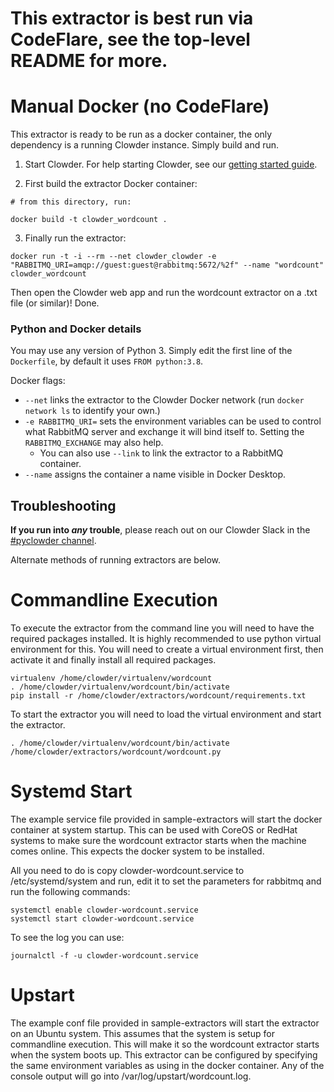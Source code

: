 # This extractor is best run via CodeFlare, see the top-level README for more. 

# Manual Docker (no CodeFlare)

This extractor is ready to be run as a docker container, the only dependency is a running Clowder instance. Simply build and run.

1. Start Clowder. For help starting Clowder, see our [getting started guide](https://github.com/clowder-framework/clowder/blob/develop/doc/src/sphinx/userguide/installing_clowder.rst).

2. First build the extractor Docker container:

```
# from this directory, run:

docker build -t clowder_wordcount .
```

3. Finally run the extractor:

```
docker run -t -i --rm --net clowder_clowder -e "RABBITMQ_URI=amqp://guest:guest@rabbitmq:5672/%2f" --name "wordcount" clowder_wordcount
```

Then open the Clowder web app and run the wordcount extractor on a .txt file (or similar)! Done.

### Python and Docker details

You may use any version of Python 3. Simply edit the first line of the `Dockerfile`, by default it uses `FROM python:3.8`.

Docker flags:

- `--net` links the extractor to the Clowder Docker network (run `docker network ls` to identify your own.)
- `-e RABBITMQ_URI=` sets the environment variables can be used to control what RabbitMQ server and exchange it will bind itself to. Setting the `RABBITMQ_EXCHANGE` may also help.
  - You can also use `--link` to link the extractor to a RabbitMQ container.
- `--name` assigns the container a name visible in Docker Desktop.

## Troubleshooting

**If you run into _any_ trouble**, please reach out on our Clowder Slack in the [#pyclowder channel](https://clowder-software.slack.com/archives/CNC2UVBCP).

Alternate methods of running extractors are below.

# Commandline Execution

To execute the extractor from the command line you will need to have the required packages installed. It is highly recommended to use python virtual environment for this. You will need to create a virtual environment first, then activate it and finally install all required packages.

```
virtualenv /home/clowder/virtualenv/wordcount
. /home/clowder/virtualenv/wordcount/bin/activate
pip install -r /home/clowder/extractors/wordcount/requirements.txt
```

To start the extractor you will need to load the virtual environment and start the extractor.

```
. /home/clowder/virtualenv/wordcount/bin/activate
/home/clowder/extractors/wordcount/wordcount.py
```

# Systemd Start

The example service file provided in sample-extractors will start the docker container at system startup. This can be used with CoreOS or RedHat systems to make sure the wordcount extractor starts when the machine comes online. This expects the docker system to be installed.

All you need to do is copy clowder-wordcount.service to /etc/systemd/system and run, edit it to set the parameters for rabbitmq and run the following commands:

```
systemctl enable clowder-wordcount.service
systemctl start clowder-wordcount.service
```

To see the log you can use:

```
journalctl -f -u clowder-wordcount.service
```

# Upstart

The example conf file provided in sample-extractors will start the extractor on an Ubuntu system. This assumes that the system is setup for commandline execution. This will make it so the wordcount extractor starts when the system boots up. This extractor can be configured by specifying the same environment variables as using in the docker container. Any of the console output will go into /var/log/upstart/wordcount.log.
